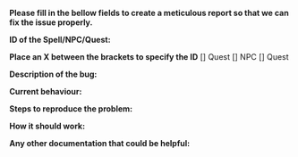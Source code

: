 **Please fill in the bellow fields to create a meticulous report so that we can fix the issue properly.**
 
**ID of the Spell/NPC/Quest:**

__Place an X between the brackets to specify the ID__
[] Quest
[] NPC
[] Quest

**Description of the bug:**

**Current behaviour:**

**Steps to reproduce the problem:**

**How it should work:**

**Any other documentation that could be helpful:**
